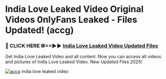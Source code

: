 # India Love Leaked Video Original Videos 0nlyFans Leaked - Files Updated! (accg)

<h3>🔴 CLICK HERE 🌐==►► <a href="https://tinyurl.com/2jnfzry5" rel="nofollow">India Love Leaked Video Updated Files</a></h3>

Get India Love Leaked Video and all content. Now you can access all videos and pictures of India Love Leaked Video. New Updated Files 2025!

[![accg](https://i.imgur.com/GyGTBgg.gif)](https://tinyurl.com/2jnfzry5)
india love leaked video